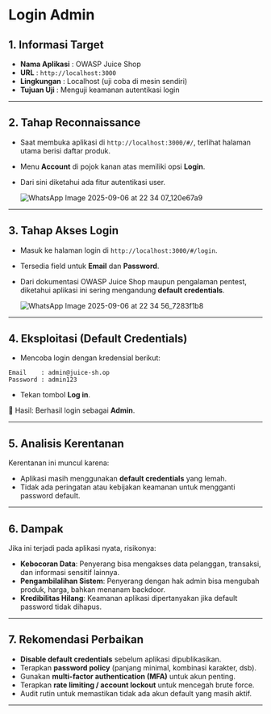 # Login Admin

## 1. Informasi Target

* **Nama Aplikasi** : OWASP Juice Shop
* **URL** : `http://localhost:3000`
* **Lingkungan** : Localhost (uji coba di mesin sendiri)
* **Tujuan Uji** : Menguji keamanan autentikasi login

---

## 2. Tahap Reconnaissance

* Saat membuka aplikasi di `http://localhost:3000/#/`, terlihat halaman utama berisi daftar produk.
* Menu **Account** di pojok kanan atas memiliki opsi **Login**.
* Dari sini diketahui ada fitur autentikasi user.

  ![WhatsApp Image 2025-09-06 at 22 34 07_120e67a9](https://github.com/user-attachments/assets/8ebe89d6-4195-4336-b732-4712f0ac5546)

---

## 3. Tahap Akses Login

* Masuk ke halaman login di `http://localhost:3000/#/login`.
* Tersedia field untuk **Email** dan **Password**.
* Dari dokumentasi OWASP Juice Shop maupun pengalaman pentest, diketahui aplikasi ini sering mengandung **default credentials**.

  ![WhatsApp Image 2025-09-06 at 22 34 56_7283f1b8](https://github.com/user-attachments/assets/9d2f6ed4-0a00-4a53-914a-b3516b91a017)


---

## 4. Eksploitasi (Default Credentials)

* Mencoba login dengan kredensial berikut:

```
Email    : admin@juice-sh.op
Password : admin123
```

* Tekan tombol **Log in**.

📌 Hasil: Berhasil login sebagai **Admin**.

---

## 5. Analisis Kerentanan

Kerentanan ini muncul karena:

* Aplikasi masih menggunakan **default credentials** yang lemah.
* Tidak ada peringatan atau kebijakan keamanan untuk mengganti password default.

---

## 6. Dampak

Jika ini terjadi pada aplikasi nyata, risikonya:

* **Kebocoran Data**: Penyerang bisa mengakses data pelanggan, transaksi, dan informasi sensitif lainnya.
* **Pengambilalihan Sistem**: Penyerang dengan hak admin bisa mengubah produk, harga, bahkan menanam backdoor.
* **Kredibilitas Hilang**: Keamanan aplikasi dipertanyakan jika default password tidak dihapus.

---

## 7. Rekomendasi Perbaikan

* **Disable default credentials** sebelum aplikasi dipublikasikan.
* Terapkan **password policy** (panjang minimal, kombinasi karakter, dsb).
* Gunakan **multi-factor authentication (MFA)** untuk akun penting.
* Terapkan **rate limiting / account lockout** untuk mencegah brute force.
* Audit rutin untuk memastikan tidak ada akun default yang masih aktif.

---
